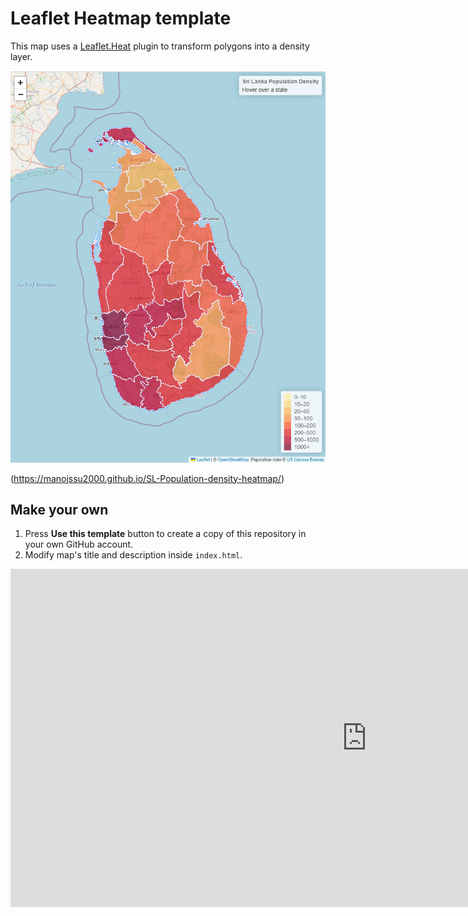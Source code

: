 # Leaflet Heatmap template
This map uses a [Leaflet.Heat](https://github.com/Leaflet/Leaflet.heat) plugin
to transform polygons  into a density  layer.

![Screenshot](screenshot.PNG)

(https://manojssu2000.github.io/SL-Population-density-heatmap/)



## Make your own

1. Press **Use this template** button to create a copy of this repository in your own GitHub account.
2. Modify map's title and description inside `index.html`.




<iframe title="slecongdpdebt" width="1140" height="541.25" src="https://app.powerbi.com/reportEmbed?reportId=c9d3bc48-cf33-4dbd-8e6f-6599b8358f66&autoAuth=true&ctid=cb356782-ad9a-47fb-878b-7ebceb85b86c&config=eyJjbHVzdGVyVXJsIjoiaHR0cHM6Ly93YWJpLWF1c3RyYWxpYS1zb3V0aGVhc3QtcmVkaXJlY3QuYW5hbHlzaXMud2luZG93cy5uZXQvIn0%3D" frameborder="0" allowFullScreen="true"></iframe>
